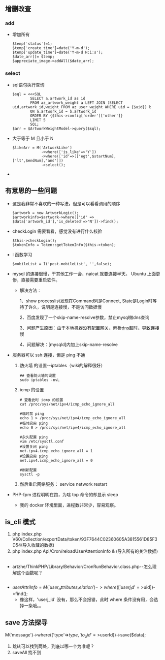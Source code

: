 #
## 增删改查
### add

* 增加所有
   ```  
   $temp['status']=1;
   $temp['create_time']=date('Y-m-d');
   $temp['update_time']=date('Y-m-d H:i:s');
   $date_arr[]= $temp;
   $appreciate_image->addAll($date_arr);
   
   ```

### select
* sql语句执行查询
   ```   
   $sql = <<<SQL
           SELECT a.artwork_id as id
           FROM az_artwork_weight a LEFT JOIN (SELECT uid,artwork_id,weight FROM az_user_weight WHERE uid = {$uid}) b
           ON a.artwork_id = b.artwork_id
           ORDER BY {$this->config['order']['other']}
           LIMIT 5
           SQL;
   $arr = $ArtworkWeightModel->query($sql);
   
   ```

* 大于等于 M 且小于 N
   ```     
   $likeArr = M('ArtworkLike')
                ->where(['is_like'=>'Y'])
                ->where(['id'=>[['egt',$startNum],['lt',$endNum],'and']])
                ->select();

   ```

* 
## 有意思的一些问题
* 这是我非常不喜欢的一种写法，但是可以看看调用的顺序
   ```  
   $artwork = new ArtworkLogic();
   $artworkinfo=$artwork->where(['id' => $data['artwork_id'],'is_deleted'=>'N'])->find();
   
   ```

* checkLogin 需要看看，感觉没有进行什么校验
   ```  
   $this->checkLogin();
   $tokenInfo = Token::getTokenInfo($this->token);
   ```

* I 函数学习
   ``` 
   $mobileList = I('post.mobileList', '',false);
   ```

* mysql 的连接很慢，干其他工作一会，naicat 就要连接半天。 Ubuntu 上面更惨，直接需要重启软件。

   * 解决方法：

      1、show processlist发现在Command列是Connect, State是Login时等待了许久，说明是连接慢，不是访问数据慢

      2、百度发现了一个skip-name-resolve参数，禁止mysql做dns查询

      3、问题产生原因：由于本地机器没有配置网关，解析dns超时，导致连接慢

      4、问题解决：[mysqld]内加上skip-name-resolve



* 服务器可以 ssh 连接，但是 ping 不通
   1. 防火墙 的设置--iptables（wiki的解释很好）
      ```
      ## 查看防火墙的设置
      sudo iptables -nvL

      ```
   2. icmp 的设置
      ``` 
      # 查看此时 icmp 的设置
      cat /proc/sys/net/ipv4/icmp_echo_ignore_all

      #临时禁 ping
      echo 1 > /proc/sys/net/ipv4/icmp_echo_ignore_all
      #临时启用 ping
      echo 0 > /proc/sys/net/ipv4/icmp_echo_ignore_all

      #永久配置 ping
      vim /etc/sysctl.conf
      #设置关闭 ping
      net.ipv4.icmp_echo_ignore_all = 1
      #设置启用 ping
      net.ipv4.icmp_echo_ignore_all = 0

      #刷新配置
      sysctl -p
      ```
    


   3. 然后重启网络服务： service network restart
* PHP-fpm 进程明明在跑，为啥 top 命令的却显示 sleep
   * 我的 docker 环境里面，进程数非常少，容易观察。



## is_cli 模式
1. php index.php V60/Collection/exportData/token/93F7644C02360605A3815561D85F3D54(导入收藏的数据)
2. php index.php Api/Cron/reloadUserAttentionInfo & (导入所有的关注数据)


## 
* artzhe/ThinkPHP/Library/Behavior/CronRunBehavior.class.php--怎么理解这个函数呢？


## 
* $userAttriInfo = M('user_attributes_relation')->where(['userj_id'=>$uid])->find();
   * 像这样，'userj_id' 没有，那么不会报错，此时 where 条件没有用，会选择一条哦。。






## save 方法探寻

M('message')->where(['type'=>$type,'to_uid'=>$userId])->save($data);

1. 跳转可以找到两处，到底以哪一个为准呢？
2. saveAll 找不到



